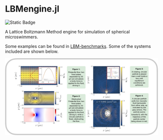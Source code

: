 # LBMengine.jl

![Static Badge](https://img.shields.io/badge/status%20-%20in%20development%20-%20crimson) <!-- https://shields.io/badges/static-badge -->

A Lattice Boltzmann Method engine for simulation of spherical microswimmers.

Some examples can be found in [LBM-benchmarks](https://github.com/david16correa/LBM-benchmarks). Some of the systems included are shown below.

 ![winterMeeting](https://github.com/david16correa/LBM-experiments/blob/main/assets/winterMeetingSummary2.png) 

